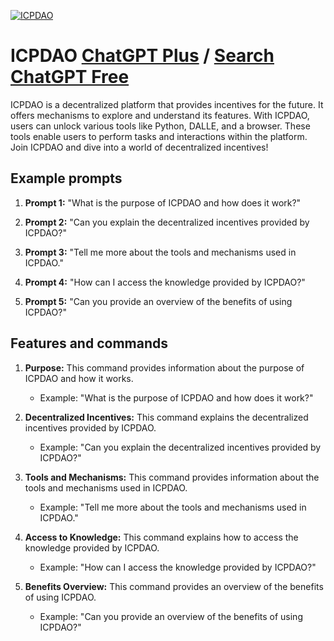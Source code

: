 
[![ICPDAO](https://files.oaiusercontent.com/file-pRmCx587vpPR01p5ywTg276w?se=2123-10-17T12%3A57%3A12Z&sp=r&sv=2021-08-06&sr=b&rscc=max-age%3D31536000%2C%20immutable&rscd=attachment%3B%20filename%3Dicpdao.webp&sig=dm1/iT3m2AOzT8CIfYV2sqvGOUPZ3DXMlvLGwB14qtU%3D)](https://chat.openai.com/g/g-eUV1p8Cnp-icpdao)

# ICPDAO [ChatGPT Plus](https://chat.openai.com/g/g-eUV1p8Cnp-icpdao) / [Search ChatGPT Free](https://gptcall.net/index.html#/?search=ICPDAO)

ICPDAO is a decentralized platform that provides incentives for the future. It offers mechanisms to explore and understand its features. With ICPDAO, users can unlock various tools like Python, DALLE, and a browser. These tools enable users to perform tasks and interactions within the platform. Join ICPDAO and dive into a world of decentralized incentives!

## Example prompts

1. **Prompt 1:** "What is the purpose of ICPDAO and how does it work?"

2. **Prompt 2:** "Can you explain the decentralized incentives provided by ICPDAO?"

3. **Prompt 3:** "Tell me more about the tools and mechanisms used in ICPDAO."

4. **Prompt 4:** "How can I access the knowledge provided by ICPDAO?"

5. **Prompt 5:** "Can you provide an overview of the benefits of using ICPDAO?"

## Features and commands

1. **Purpose:** This command provides information about the purpose of ICPDAO and how it works.
    - Example: "What is the purpose of ICPDAO and how does it work?"

2. **Decentralized Incentives:** This command explains the decentralized incentives provided by ICPDAO.
    - Example: "Can you explain the decentralized incentives provided by ICPDAO?"

3. **Tools and Mechanisms:** This command provides information about the tools and mechanisms used in ICPDAO.
    - Example: "Tell me more about the tools and mechanisms used in ICPDAO."

4. **Access to Knowledge:** This command explains how to access the knowledge provided by ICPDAO.
    - Example: "How can I access the knowledge provided by ICPDAO?"

5. **Benefits Overview:** This command provides an overview of the benefits of using ICPDAO.
    - Example: "Can you provide an overview of the benefits of using ICPDAO?"


